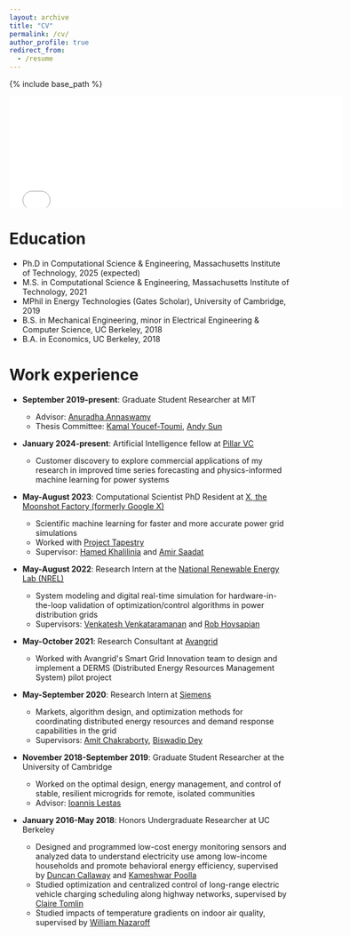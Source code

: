 ```yaml
---
layout: archive
title: "CV"
permalink: /cv/
author_profile: true
redirect_from:
  - /resume
---
```


{% include base_path %}

<!-- You can find a more detailed CV [here](https://github.com/vineetjnair9/vineetjnair9.github.io/blob/master/files/Vineet_Nair_CV.pdf). -->

<embed src="{{ site.baseurl }}/files/Vineet_Nair_CV.pdf" width="600" height="200" type='application/pdf'> <br/>


Education
======
* Ph.D in Computational Science & Engineering, Massachusetts Institute of Technology, 2025 (expected)
* M.S. in Computational Science & Engineering, Massachusetts Institute of Technology, 2021
* MPhil in Energy Technologies (Gates Scholar), University of Cambridge, 2019
* B.S. in Mechanical Engineering, minor in Electrical Engineering & Computer Science, UC Berkeley, 2018
* B.A. in Economics, UC Berkeley, 2018

Work experience
======
* **September 2019-present**: Graduate Student Researcher at MIT
  * Advisor: [Anuradha Annaswamy](https://meche.mit.edu/people/faculty/aanna%40mit.edu)
  * Thesis Committee: [Kamal Youcef-Toumi](https://meche.mit.edu/people/faculty/YOUCEF@MIT.EDU), [Andy Sun](https://mitsloan.mit.edu/faculty/directory/andy-sun)

* **January 2024-present**: Artificial Intelligence fellow at [Pillar VC](https://www.pillar.vc/)
  * Customer discovery to explore commercial applications of my research in improved time series forecasting and physics-informed machine learning for power systems

* **May-August 2023**: Computational Scientist PhD Resident at [X, the Moonshot Factory (formerly Google X)](https://x.company/)
  * Scientific machine learning for faster and more accurate power grid simulations
  * Worked with [Project Tapestry](https://x.company/projects/tapestry/)
  * Supervisor: [Hamed Khalilinia](https://scholar.google.com/citations?user=H0R1TaoAAAAJ&hl=en) and [Amir Saadat](https://stanford.edu/~asaadat/)

* **May-August 2022**: Research Intern at the [National Renewable Energy Lab (NREL)](https://www.nrel.gov/)
  * System modeling and digital real-time simulation for hardware-in-the-loop validation of optimization/control algorithms in power distribution grids
  * Supervisors: [Venkatesh Venkataramanan](https://scholar.google.com/citations?user=qToI5UcAAAAJ&hl=en) and [Rob Hovsapian](https://scholar.google.com/citations?user=k_eEuugAAAAJ&hl=en)
 
* **May-October 2021**: Research Consultant at [Avangrid](https://www.avangrid.com/)
  *  Worked with Avangrid's Smart Grid Innovation team to design and implement a DERMS (Distributed Energy Resources Management System) pilot project
  
* **May-September 2020**: Research Intern at [Siemens](https://www.siemens.com/global/en.html)
  * Markets, algorithm design, and optimization methods for coordinating distributed energy resources and demand response capabilities in the grid
  * Supervisors: [Amit Chakraborty](https://scholar.google.com/citations?user=1wxreSIAAAAJ&hl=en), [Biswadip Dey](https://d-biswa.github.io/)

* **November 2018-September 2019**: Graduate Student Researcher at the University of Cambridge
  * Worked on the optimal design, energy management, and control of stable, resilient microgrids for remote, isolated communities
  * Advisor: [Ioannis Lestas](https://icl20.user.srcf.net/Ioannis_Lestas.htm)

* **January 2016-May 2018**: Honors Undergraduate Researcher at UC Berkeley
  *  Designed and programmed low-cost energy monitoring sensors and analyzed data to understand electricity use among low-income households and promote behavioral energy efficiency, supervised by [Duncan Callaway](https://scholar.google.com/citations?user=Ugijg1wAAAAJ&hl=en) and [Kameshwar Poolla](https://www2.eecs.berkeley.edu/Faculty/Homepages/poolla.html)
  *  Studied optimization and centralized control of long-range electric vehicle charging scheduling along highway networks, supervised by [Claire Tomlin](https://people.eecs.berkeley.edu/~tomlin/)
  *  Studied impacts of temperature gradients on indoor air quality, supervised by [William Nazaroff](https://scholar.google.com/citations?user=U29LDuAAAAAJ&hl=en)
